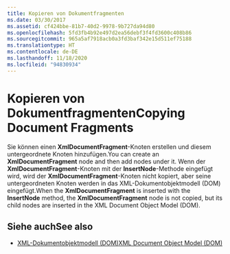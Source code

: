 ```yaml
---
title: Kopieren von Dokumentfragmenten
ms.date: 03/30/2017
ms.assetid: cf424bbe-81b7-40d2-9978-9b727da94d80
ms.openlocfilehash: 5fd3fb4b92e497d2ea56debf3f4fd3600c408b86
ms.sourcegitcommit: 965a5af7918acb0a3fd3baf342e15d511ef75188
ms.translationtype: HT
ms.contentlocale: de-DE
ms.lasthandoff: 11/18/2020
ms.locfileid: "94830934"
---
```

# <a name="copying-document-fragments"></a><span data-ttu-id="04a56-102">Kopieren von Dokumentfragmenten</span><span class="sxs-lookup"><span data-stu-id="04a56-102">Copying Document Fragments</span></span>
<span data-ttu-id="04a56-103">Sie können einen **XmlDocumentFragment**-Knoten erstellen und diesem untergeordnete Knoten hinzufügen.</span><span class="sxs-lookup"><span data-stu-id="04a56-103">You can create an **XmlDocumentFragment** node and then add nodes under it.</span></span> <span data-ttu-id="04a56-104">Wenn der **XmlDocumentFragment**-Knoten mit der **InsertNode**-Methode eingefügt wird, wird der **XmlDocumentFragment**-Knoten nicht kopiert, aber seine untergeordneten Knoten werden in das XML-Dokumentobjektmodell (DOM) eingefügt.</span><span class="sxs-lookup"><span data-stu-id="04a56-104">When the **XmlDocumentFragment** is inserted with the **InsertNode** method, the **XmlDocumentFragment** node is not copied, but its child nodes are inserted in the XML Document Object Model (DOM).</span></span>  
  
## <a name="see-also"></a><span data-ttu-id="04a56-105">Siehe auch</span><span class="sxs-lookup"><span data-stu-id="04a56-105">See also</span></span>

- [<span data-ttu-id="04a56-106">XML-Dokumentobjektmodell (DOM)</span><span class="sxs-lookup"><span data-stu-id="04a56-106">XML Document Object Model (DOM)</span></span>](xml-document-object-model-dom.md)
